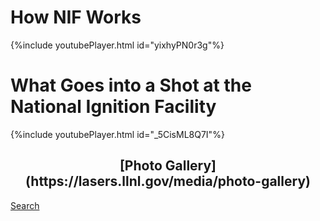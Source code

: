 # How NIF Works

{%include youtubePlayer.html id="yixhyPN0r3g"%}

# What Goes into a Shot at the National Ignition Facility

{%include youtubePlayer.html id="_5CisML8Q7I"%}

<div align="center"><H2>[Photo Gallery](https://lasers.llnl.gov/media/photo-gallery) </H2></div>
<a href="https://lasers.llnl.gov/media/photo-gallery><p style="text-align:center">Search</p></a>
